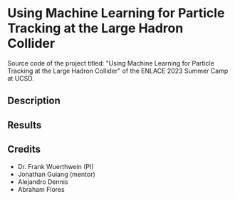 # Using Machine Learning for Particle Tracking at the Large Hadron Collider
Source code of the project titled: "Using Machine Learning for Particle Tracking at the Large Hadron Collider" of the ENLACE 2023 Summer Camp at UCSD.

## Description

## Results

## Credits
- Dr. Frank Wuerthwein (PI)
- Jonathan Guiang (mentor)
- Alejandro Dennis
- Abraham Flores

